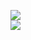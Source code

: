 [![](https://img.shields.io/badge/Made%20With-Github%20Spray-lightgrey.svg?style=for-the-badge&logo=github)](https://github.com/Annihil/github-spray#4124)  
[![](https://i.imgur.com/2DrTn0Z.gif)](https://github.com/Annihil/github-spray)